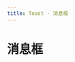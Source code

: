 ```yaml
---
title: Toast - 消息框
---
```


# 消息框

<ClientOnly>
  <toast-demo-1 />
  <toast-demo-2 />
  <toast-demo-3 />
</ClientOnly>